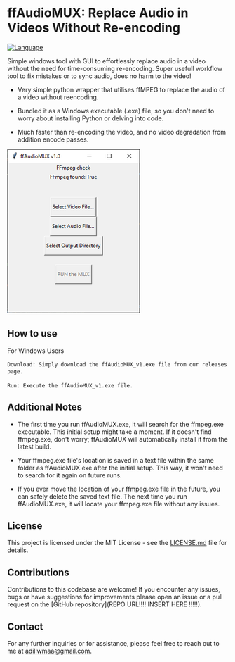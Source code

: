 # ffAudioMUX: Replace Audio in Videos Without Re-encoding

[![Language](https://img.shields.io/badge/language-Python-blue.svg)](https://www.python.org/)

Simple windows tool with GUI to effortlessly replace audio in a video without the need for time-consuming re-encoding. Super usefull workflow tool to fix mistakes or to sync audio, does no harm to the video!

- Very simple python wrapper that utilises ffMPEG to replace the audio of a video without reencoding. 

- Bundled it as a Windows executable (.exe) file, so you don't need to worry about installing Python or delving into code.

- Much faster than re-encoding the video, and no video degradation from addition encode passes.

<img src="Images/ffAudioMUX _V1_Img.png" alt="GUI V1">


## How to use
For Windows Users

    Download: Simply download the ffAudioMUX_v1.exe file from our releases page.

    Run: Execute the ffAudioMUX_v1.exe file.



## Additional Notes

- The first time you run ffAudioMUX.exe, it will search for the ffmpeg.exe executable. This initial setup might take a moment. If it doesn't find ffmpeg.exe, don't worry; ffAudioMUX will automatically install it from the latest build.

- Your ffmpeg.exe file's location is saved in a text file within the same folder as ffAudioMUX.exe after the initial setup. This way, it won't need to search for it again on future runs.

- If you ever move the location of your ffmpeg.exe file in the future, you can safely delete the saved text file. The next time you run ffAudioMUX.exe, it will locate your ffmpeg.exe file without any issues.

## License
This project is licensed under the MIT License - see the [LICENSE.md](LICENSE.md) file for details. 

## Contributions
Contributions to this codebase are welcome! If you encounter any issues, bugs or have suggestions for improvements please open an issue or a pull request on the [GitHub repository](REPO URL!!!! INSERT HERE !!!!!).

## Contact
For any further inquiries or for assistance, please feel free to reach out to me at adillwmaa@gmail.com.